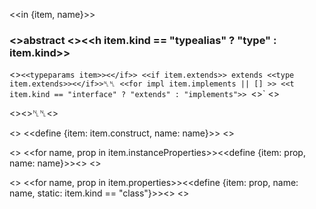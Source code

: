 <<in {item, name}>>

### <<if item.abstract>>abstract <</if>><<h item.kind == "typealias" ? "type" : item.kind>>
   <<if item.typeParams>>`<<typeparams item>><</if>>
   <<if item.extends>> extends <<type item.extends>><</if>>␤␤
   <<for impl item.implements || []
      >> <<t item.kind == "interface" ? "extends" : "implements">> `<<type impl>>`
   <</for>>

<<if item.description>><<h item.description>>␤␤<</if>>

<<if item.construct>>
  <<define {item: item.construct, name: name}>>
<</if>>

<<if item.instanceProperties>>
  <<for name, prop in item.instanceProperties>><<define {item: prop, name: name}>><</for>>
<</if>>

<<if item.properties>>
  <<for name, prop in item.properties>><<define {item: prop, name: name, static: item.kind == "class"}>><</for>>
<</if>>
